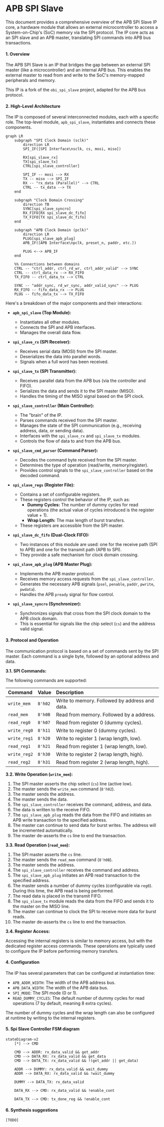 # APB SPI Slave

This document provides a comprehensive overview of the APB SPI Slave IP core, a hardware module that allows an external microcontroller to access a System-on-Chip's (SoC) memory via the SPI protocol. The IP core acts as an SPI slave and an APB master, translating SPI commands into APB bus transactions.

#### 1. Overview

The APB SPI Slave is an IP that bridges the gap between an external SPI master (like a microcontroller) and an internal APB bus. This enables the external master to read from and write to the SoC's memory-mapped peripherals and memory.

This IP is a fork of the `obi_spi_slave` project, adapted for the APB bus protocol.

#### 2. High-Level Architecture

The IP is composed of several interconnected modules, each with a specific role. The top-level module, `apb_spi_slave`, instantiates and connects these components.
```mermaid
graph LR
    subgraph "SPI Clock Domain (sclk)"
        direction LR
        SPI_IF([SPI Interface\nsclk, cs, mosi, miso])

        RX[spi_slave_rx]
        TX[spi_slave_tx]
        CTRL[spi_slave_controller]

        SPI_IF -- mosi --> RX
        TX -- miso --> SPI_IF
        RX -- "rx_data (Parallel)" --> CTRL
        CTRL -- tx_data --> TX
    end

    subgraph "Clock Domain Crossing"
        direction TB
        SYNC[spi_slave_syncro]
        RX_FIFO[RX spi_slave_dc_fifo]
        TX_FIFO[TX spi_slave_dc_fifo]
    end

    subgraph "APB Clock Domain (pclk)"
        direction LR
        PLUG[spi_slave_apb_plug]
        APB_IF([APB Interface\npclk, preset_n, paddr, etc.])

        PLUG <--> APB_IF
    end

    %% Connections between domains
    CTRL -- "ctrl_addr, ctrl_rd_wr, ctrl_addr_valid" --> SYNC
    CTRL -- ctrl_data_rx --> RX_FIFO
    TX_FIFO -- ctrl_data_tx --> CTRL

    SYNC -- "addr_sync, rd_wr_sync, addr_valid_sync" --> PLUG
    RX_FIFO -- fifo_data_rx --> PLUG
    PLUG -- fifo_data_tx --> TX_FIFO
```


Here's a breakdown of the major components and their interactions:

*   **`apb_spi_slave` (Top Module):**
    *   Instantiates all other modules.
    *   Connects the SPI and APB interfaces.
    *   Manages the overall data flow.

*   **`spi_slave_rx` (SPI Receiver):**
    *   Receives serial data (MOSI) from the SPI master.
    *   Deserializes the data into parallel words.
    *   Signals when a full word has been received.

*   **`spi_slave_tx` (SPI Transmitter):**
    *   Receives parallel data from the APB bus (via the controller and FIFO).
    *   Serializes the data and sends it to the SPI master (MISO).
    *   Handles the timing of the MISO signal based on the SPI clock.

*   **`spi_slave_controller` (Main Controller):**
    *   The "brain" of the IP.
    *   Parses commands received from the SPI master.
    *   Manages the state of the SPI communication (e.g., receiving address, data, or sending data).
    *   Interfaces with the `spi_slave_rx` and `spi_slave_tx` modules.
    *   Controls the flow of data to and from the APB bus.

*   **`spi_slave_cmd_parser` (Command Parser):**
    *   Decodes the command byte received from the SPI master.
    *   Determines the type of operation (read/write, memory/register).
    *   Provides control signals to the `spi_slave_controller` based on the decoded command.

*   **`spi_slave_regs` (Register File):**
    *   Contains a set of configurable registers.
    *   These registers control the behavior of the IP, such as:
        *   **Dummy Cycles:** The number of dummy cycles for read operations (the actual value of cycles introduced is the register value + 1).
        *   **Wrap Length:** The max length of burst transfers.
    *   These registers are accessible from the SPI master.

*   **`spi_slave_dc_fifo` (Dual-Clock FIFO):**
    *   Two instances of this module are used: one for the receive path (SPI to APB) and one for the transmit path (APB to SPI).
    *   They provide a safe mechanism for clock domain crossing.

*   **`spi_slave_apb_plug` (APB Master Plug):**
    *   Implements the APB master protocol.
    *   Receives memory access requests from the `spi_slave_controller`.
    *   Generates the necessary APB signals (`psel`, `penable`, `paddr`, `pwrite`, `pwdata`).
    *   Handles the APB `pready` signal for flow control.

*   **`spi_slave_syncro` (Synchronizer):**
    *   Synchronizes signals that cross from the SPI clock domain to the APB clock domain.
    *   This is essential for signals like the chip select (`cs`) and the address valid signal.

#### 3. Protocol and Operation

The communication protocol is based on a set of commands sent by the SPI master. Each command is a single byte, followed by an optional address and data.

**3.1. SPI Commands:**

The following commands are supported:

| Command | Value | Description |
| :--- | :--- | :--- |
| `write_mem` | `8'h02` | Write to memory. Followed by address and data. |
| `read_mem` | `8'h0B` | Read from memory. Followed by a address. |
| `read_reg0` | `8'h07` | Read from register 0 (dummy cycles). |
| `write_reg0` | `8'h11` | Write to register 0 (dummy cycles). |
| `write_reg1` | `8'h20` | Write to register 1 (wrap length, low). |
| `read_reg1` | `8'h21` | Read from register 1 (wrap length, low). |
| `write_reg2` | `8'h30` | Write to register 2 (wrap length, high). |
| `read_reg2` | `8'h31` | Read from register 2 (wrap length, high). |

**3.2. Write Operation (`write_mem`):**

1.  The SPI master asserts the chip select (`cs`) line (active low).
2.  The master sends the `write_mem` command (`8'h02`).
3.  The master sends the address.
4.  The master sends the data.
5.  The `spi_slave_controller` receives the command, address, and data.
6.  The data is written to the receive FIFO.
7.  The `spi_slave_apb_plug` reads the data from the FIFO and initiates an APB write transaction to the specified address.
8.  The master can continue to send data for burst writes. The address will be incremented automatically.
9.  The master de-asserts the `cs` line to end the transaction.

**3.3. Read Operation (`read_mem`):**

1.  The SPI master asserts the `cs` line.
2.  The master sends the `read_mem` command (`8'h0B`).
3.  The master sends the address.
4.  The `spi_slave_controller` receives the command and address.
5.  The `spi_slave_apb_plug` initiates an APB read transaction to the specified address.
6.  The master sends a number of dummy cycles (configurable via `reg0`). During this time, the APB read is being performed.
7.  The read data is placed in the transmit FIFO.
8.  The `spi_slave_tx` module reads the data from the FIFO and sends it to the master on the MISO line.
9.  The master can continue to clock the SPI to receive more data for burst reads.
10. The master de-asserts the `cs` line to end the transaction.

**3.4. Register Access:**

Accessing the internal registers is similar to memory access, but with the dedicated register access commands. These operations are typically used to configure the IP before performing memory transfers.

#### 4. Configuration

The IP has several parameters that can be configured at instantiation time:

*   `APB_ADDR_WIDTH`: The width of the APB address bus.
*   `APB_DATA_WIDTH`: The width of the APB data bus.
*   `SPI_MODE`: The SPI mode (0 or 1).
*   `READ_DUMMY_CYCLES`: The default number of dummy cycles for read operations (7 by default, meaning 8 extra cycles).

The number of dummy cycles and the wrap length can also be configured at runtime by writing to the internal registers.

#### 5. Spi Slave Controller FSM diagram 
```mermaid
stateDiagram-v2
    [*] --> CMD

    CMD --> ADDR: rx_data_valid && get_addr
    CMD --> DATA_RX: rx_data_valid && get_data
    CMD --> DATA_TX: rx_data_valid && !(get_addr || get_data)

    ADDR --> DUMMY: rx_data_valid && wait_dummy
    ADDR --> DATA_RX: rx_data_valid && !wait_dummy

    DUMMY --> DATA_TX: rx_data_valid

    DATA_RX --> CMD: rx_data_valid && !enable_cont

    DATA_TX --> CMD: tx_done_reg && !enable_cont
```

#### 6. Synthesis suggestions

    [TODO]
